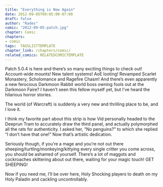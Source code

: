 ```yaml
---
title: "Everything is New Again"
date: 2012-09-05T09:05:00-07:00
draft: false
author: "Rades"
comic: "2012-09-05-patch.jpg"
chapter: Comic
chapters:
- comic
tags:  TAGSLISTTEMPLATE
chapter_link: /chapters/comic/
related_comics: RELATEDCOMICTEMPLATE
---
```


Patch 5.0.4 is here and there’s so many exciting things to check out! Account-wide mounts! New talent systems! AoE looting! Revamped Scarlet Monastery, Scholomance and Ragefire Chasm! And there’s even apparently a new ferocious Darkmoon Rabbit world boss owning fools out at the Darkmoon Faire? I haven’t seen this fellow myself yet, but I’ve heard the hilarious horror stories.


The world (of Warcraft) is suddenly a very new and thrilling place to be, and I love it.


I think my favorite part about this strip is how Vid personally headed to the Deeprun Tram to accurately draw the third panel, and actually polymorphed all the rats for authenticity. I asked her, “No penguins?” to which she replied “I don’t have that one!” Now that’s artistic dedication.


Seriously though, if you’re a mage and you’re not out there sheeping/turtling/monkeying/kittying every single critter you come across, you should be ashamed of yourself. There’s a lot of maggots and cockroaches skittering about out there, waiting for your magic touch! GET SHEEPING!


Now if you need me, I’ll be over here, Holy Shocking players to death on my Holy Paladin and cackling uncontrollably.

